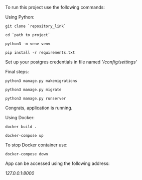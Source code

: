To run this project use the following commands:

Using Python:
```
git clone `repository_link`

cd `path to project`

python3 -m venv venv 

pip install -r requirements.txt

```
Set up your postgres credentials in file named _'/config/settings'_

Final steps:
```
python3 manage.py makemigrations

python3 manage.py migrate

python3 manage.py runserver
```
Congrats, application is running. 

Using Docker:
```
docker build .

docker-compose up
```
To stop Docker container use:
```
docker-compose down
```

App can be accessed using the following address:

_127.0.0.1:8000_

